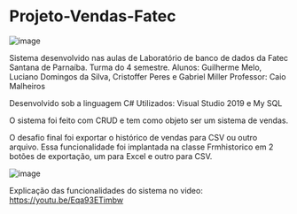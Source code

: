 # Projeto-Vendas-Fatec

![image](https://user-images.githubusercontent.com/26028278/142619377-52b36f32-6e10-48f0-beb5-04185426cf6d.png)

Sistema desenvolvido nas aulas de Laboratório de banco de dados da Fatec Santana de Parnaíba. Turma do 4 semestre.
Alunos: Guilherme Melo, Luciano Domingos da Silva, Cristoffer Peres e Gabriel Miller
Professor: Caio Malheiros

Desenvolvido sob a linguagem C#
Utilizados:
Visual Studio 2019 e My SQL

O sistema foi feito com CRUD e tem como objeto ser um sistema de vendas.

O desafio final foi exportar o histórico de vendas para CSV ou outro arquivo. 
Essa funcionalidade foi implantada na classe Frmhistorico em 2 botões de exportação, um para Excel e outro para CSV.

![image](https://user-images.githubusercontent.com/26028278/142619323-e220faa2-630e-4a57-b61d-c66498a81b66.png)

Explicação das funcionalidades do sistema no video: https://youtu.be/Eqa93ETimbw
